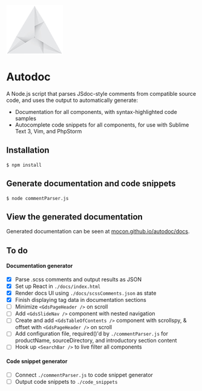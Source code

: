 [![Autodoc by @mocon](https://github.com/mocon/autodoc/blob/master/docs/logo.png)](https://dribbble.com/shots/2377274-Origami-Logo)
# Autodoc

A Node.js script that parses JSdoc-style comments from compatible source code, and uses the output to automatically generate:

* Documentation for all components, with syntax-highlighted code samples
* Autocomplete code snippets for all components, for use with Sublime Text 3, Vim, and PhpStorm

## Installation

```
$ npm install
```

## Generate documentation and code snippets

```
$ node commentParser.js
```

## View the generated documentation

Generated documentation can be seen at <a href="https://mocon.github.io/autodoc/docs/" target="_blank">mocon.github.io/autodoc/docs</a>.

## To do

#### Documentation generator

- [x] Parse .scss comments and output results as JSON
- [x] Set up React in `./docs/index.html`
- [x] Render docs UI using `./docs/scssComments.json` as state
- [x] Finish displaying tag data in documentation sections
- [ ] Minimize `<GdsPageHeader />` on scroll
- [ ] Add `<GdsSlideNav />` component with nested navigation
- [ ] Create and add `<GdsTableOfContents />` component with scrollspy, & offset with `<GdsPageHeader />` on scroll
- [ ] Add configuration file, required()'d by `./commentParser.js` for productName, sourceDirectory, and introductory section content
- [ ] Hook up `<SearchBar />` to live filter all components

#### Code snippet generator

- [ ] Connect `./commentParser.js` to code snippet generator
- [ ] Output code snippets to `./code_snippets`
